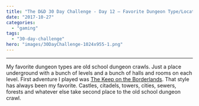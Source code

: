 ```yaml
---
title: "The D&D 30 Day Challenge - Day 12 – Favorite Dungeon Type/Location"
date: "2017-10-27"
categories: 
  - "gaming"
tags: 
  - "30-day-challenge"
hero: "images/30DayChallenge-1024x955-1.png"
---
```


* * *

My favorite dungeon types are old school dungeon crawls. Just a place underground with a bunch of levels and a bunch of halls and rooms on each level. First adventure I played was [The Keep on the Borderlands](https://en.wikipedia.org/wiki/The_Keep_on_the_Borderlands). That style has always been my favorite. Castles, citadels, towers, cities, sewers, forests and whatever else take second place to the old school dungeon crawl.
